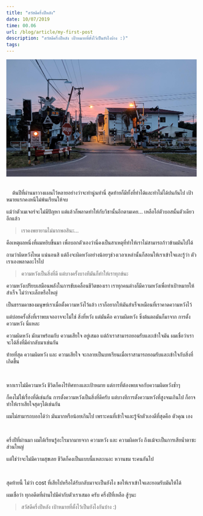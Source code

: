 ```yaml
---
title: "สวัสดีครึ่งปีหลัง"
date: 10/07/2019
time: 00.06
url: /blog/article/my-first-post
description: "สวัสดีครึ่งปีหลัง เป้าหมายที่ตั้งไว้เป็นยังไงบ้าง :)"
tags:
---
```

<img class="post-image" src="./images/IMG_20190515_185221.jpg" alt="สวัสดีครึ่งปีหลัง"/>

<br>
<br>

&nbsp; &nbsp; ต้นปีที่ผ่านมาวางแผนไว้หลายอย่างว่าจะทำนู่นทำนี่ สุดท้ายก็มีทั้งที่ทำได้และทำไม่ได้ปนกันไป เป้าหมายแรกคงหนีไม่พ้นเรียนให้จบ 

แม้ว่าตัวเมเจอร์จะไม่มีปัญหา แต่แล้วก็พลาดท่าให้กับวิชานั้นอีกตามเคย... เหลือไอ่ตัวบอสนั้นตัวเดียวอีกแล้ว 

> เราคงพยายามไม่มากพอสินะ...

คือเหตุผลหนึ่งที่ผมหยิบขึ้นมา เพื่อบอกตัวเองว่านี่คงเป็นสาเหตุที่ทำให้เราไม่สามารถก้าวข้ามมันไปได้

ถามว่าผิดหวังไหม แน่นอนสิ แต่ถึงจะผิดหวังอย่างน้อยๆช่วงเวลาเหล่านั้นก็สอนให้เราเข้าใจและรู้ว่า ตัวเราเองพลาดอะไรไป

> ความหวังเป็นสิ่งที่ดี แต่บางครั้งบางทีมันก็ทำให้เราทุกข์นะ

ความหวังเปรียบเสมือนพลังในการขับเคลื่อนชีวิตของเรา เราทุกคนต่างก็มีความหวังเพื่อทำเป้าหมายให้สำเร็จ ไม่ว่าจะเล็กหรือใหญ่

เป็นธรรมดาของมนุษย์เราเมื่อตั้งความหวังไว้แล้ว เราก็อยากให้มันสำเร็จเหมือนที่เราคาดความหวังไว้ 

แต่บ่อยครั้งสิ่งที่เราพบเจออาจจะไม่ใช่ สิ่งที่หวัง แต่มันคือ ความผิดหวัง ซึ่งต้นตอมันก็มาจาก การตั้งความหวัง นี่แหละ

ความผิดหวัง มักมาพร้อมกับ ความเสียใจ อยู่เสมอ แต่ถ้าเราสามารถยอมรับและเข้าใจมัน ผมเชื่อว่าเราจะได้สิ่งที่มีค่ากลับมาเช่นกัน

ท้ายที่สุด ความผิดหวัง และ ความเสียใจ จะกลายเป็นบทเรียนเมื่อเราสามารถยอมรับและเข้าใจกับสิ่งที่เกิดขึ้น 

<br>

หากเราไม่มีความหวัง ชีวิตก็คงไร้ทิศทางและเป้าหมาย แต่การที่ต้องพบเจอกับความผิดหวังซ้ำๆ 

ก็คงไม่ใช่เรื่องที่ดีเช่นกัน การตั้งความหวังเป็นสิ่งที่ดีครับ แต่บางทีการตั้งความหวังที่สูงจนเกินไป ก็อาจทำให้เราเสียใจสุดๆได้เช่นกัน

ผมไม่สามารถบอกได้ว่า มันมากหรือน้อยเกินไป เพราะคนที่เข้าใจและรู้จักตัวเองดีที่สุดคือ ตัวคุณ เอง 

<br>

ครึ่งปีที่ผ่านมา ผมได้เรียนรู้อะไรมากมายจาก ความหวัง และ ความผิดหวัง ถึงแม้จะเป็นการเสียน้ำตาซะส่วนใหญ่ 

แต่ใช่ว่าจะไม่มีความสุขเลย ชีวิตก็คงเป็นแบบนี้แหละเนอะ หวานขม ระคนกันไป

<br>

สุดท้ายนี้ ไม่ว่า cost ที่เสียไปหรือได้รับกลับมาจะเป็นยังไง ขอให้เราเข้าใจและยอมรับมันให้ได้ 

ผมเชื่อว่า ทุกอดีตที่ผ่านไปมีค่ากับตัวเราเสมอ ครับ ครึ่งปีที่เหลือ สู้ๆนะ

> สวัสดีครึ่งปีหลัง เป้าหมายที่ตั้งไว้เป็นยังไงกันบ้าง :) 
